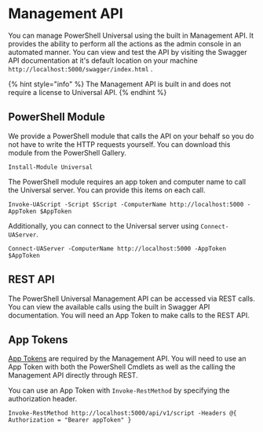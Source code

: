 # Management API

You can manage PowerShell Universal using the built in Management API. It provides the ability to perform all the actions as the admin console in an automated manner. You can view and test the API by visiting the Swagger API documentation at it's default location on your machine `http://localhost:5000/swagger/index.html` . 

{% hint style="info" %}
The Management API is built in and does not require a license to Universal API. 
{% endhint %}

## PowerShell Module

We provide a PowerShell module that calls the API on your behalf so you do not have to write the HTTP requests yourself. You can download this module from the PowerShell Gallery.

```text
Install-Module Universal
```

The PowerShell module requires an app token and computer name to call the Universal server. You can provide this items on each call. 

```text
Invoke-UAScript -Script $Script -ComputerName http://localhost:5000 -AppToken $AppToken
```

Additionally, you can connect to the Universal server using `Connect-UAServer`.

```text
Connect-UAServer -ComputerName http://localhost:5000 -AppToken $AppToken
```

## REST API

The PowerShell Universal Management API can be accessed via REST calls. You can view the available calls using the built in Swagger API documentation. You will need an App Token to make calls to the REST API.

## App Tokens

[App Tokens](security/app-tokens.md) are required by the Management API. You will need to use an App Token with both the PowerShell Cmdlets as well as the calling the Management API directly through REST. 

You can use an App Token with `Invoke-RestMethod` by specifying the authorization header. 

```text
Invoke-RestMethod http://localhost:5000/api/v1/script -Headers @{ Authorization = "Bearer appToken" }
```



